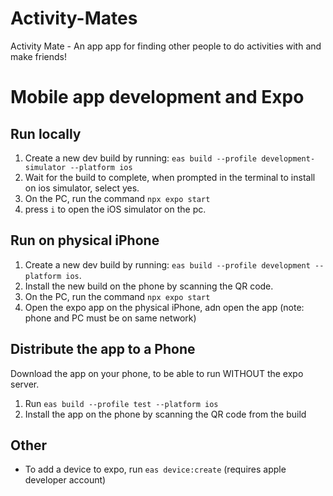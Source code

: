 # Activity-Mates
Activity Mate - An app app for finding other people to do activities with and make friends!




# Mobile app development and Expo


## Run locally
1. Create a new dev build by running: `eas build --profile development-simulator --platform ios`
2. Wait for the build to complete, when prompted in the terminal to install on ios simulator, select yes.
3. On the PC, run the command `npx expo start`
4. press `i` to open the iOS simulator on the pc.



## Run on physical iPhone
1. Create a new dev build by running: `eas build --profile development --platform ios`.
2. Install the new build on the phone by scanning the QR code.
3. On the PC, run the command `npx expo start`
4. Open the expo app on the physical iPhone, adn open the app (note: phone and PC must be on same network)


## Distribute the app to a Phone
Download the app on your phone, to be able to run WITHOUT the expo server.

1. Run `eas build --profile test --platform ios`
2. Install the app on the phone by scanning the QR code from the build

## Other
* To add a device to expo, run `eas device:create` (requires apple developer account)
